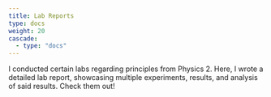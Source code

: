 ```yaml
---
title: Lab Reports
type: docs
weight: 20
cascade:
  - type: "docs"
---
```


I conducted certain labs regarding principles from Physics 2. Here, I wrote a detailed lab report, showcasing multiple experiments, results, and analysis of said results. Check them out!